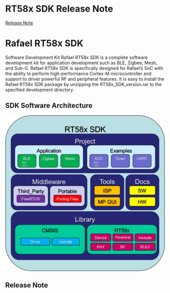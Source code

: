 # RT58x SDK Release Note
[Release Note]([http://dillinger.io/](https://github.com/RafaelMicro/RT58x_SDK/blob/main/doc/RT58x_SDK_Release_Notes.pdf) "link")
# Rafael RT58x SDK

Software Development Kit
Rafael RT58x SDK is a complete software development kit for application development such as BLE, Zigbee, Mesh, and Sub-G.
Rafael RT58x SDK is specifically designed for Rafael’s SoC with the ability to perform high-performance Cortex-M microcontroller and support to driver powerful RF and peripheral features.
It is easy to install the Rafael RT58x SDK package by unzipping the RT58x_SDK_version.rar to the specified development directory.

## SDK Software Architecture
![image](https://github.com/RafaelMicro/RT58x_SDK/blob/main/images/SDK_SW_Architecture.jpg)


## Release Note


